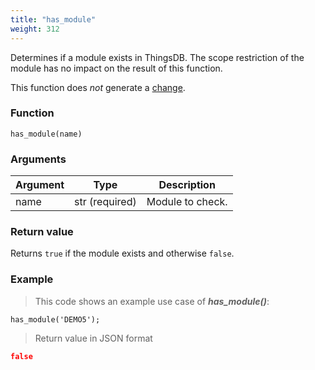 ```yaml
---
title: "has_module"
weight: 312
---
```


Determines if a module exists in ThingsDB. The scope restriction of the module has no impact on the result of this function.

This function does *not* generate a [change](../../overview/changes).

### Function

`has_module(name)`

### Arguments

Argument | Type | Description
-------- | ---- | -----------
name | str (required) | Module to check.

### Return value

Returns `true` if the module exists and otherwise `false`.

### Example

> This code shows an example use case of ***has_module()***:

```thingsdb,json_response,@t
has_module('DEMO5');
```

> Return value in JSON format

```json
false
```

